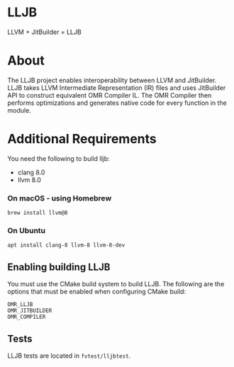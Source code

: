 <!--
Copyright (c) 2020, 2020 IBM Corp. and others

This program and the accompanying materials are made available under
the terms of the Eclipse Public License 2.0 which accompanies this
distribution and is available at https://www.eclipse.org/legal/epl-2.0/
or the Apache License, Version 2.0 which accompanies this distribution and
is available at https://www.apache.org/licenses/LICENSE-2.0.

This Source Code may also be made available under the following
Secondary Licenses when the conditions for such availability set
forth in the Eclipse Public License, v. 2.0 are satisfied: GNU
General Public License, version 2 with the GNU Classpath
Exception [1] and GNU General Public License, version 2 with the
OpenJDK Assembly Exception [2].

[1] https://www.gnu.org/software/classpath/license.html
[2] http://openjdk.java.net/legal/assembly-exception.html

SPDX-License-Identifier: EPL-2.0 OR Apache-2.0 OR GPL-2.0 WITH Classpath-exception-2.0 OR LicenseRef-GPL-2.0 WITH Assembly-exception
-->

# LLJB

LLVM + JitBuilder = LLJB

# About

The LLJB project enables interoperability between LLVM and JitBuilder. LLJB
takes LLVM Intermediate Representation (IR) files and uses JitBuilder API to
construct equivalent OMR Compiler IL. The OMR Compiler then performs
optimizations and generates native code for every function in the module.

# Additional Requirements

You need the following to build lljb:

* clang 8.0
* llvm 8.0

### On macOS - using Homebrew

```
brew install llvm@8
```

### On Ubuntu
```
apt install clang-8 llvm-8 llvm-8-dev
```

## Enabling building LLJB

You must use the CMake build system to build LLJB. The following are
the options that must be enabled when configuring CMake build:

```
OMR_LLJB
OMR_JITBUILDER
OMR_COMPILER
```

## Tests

LLJB tests are located in `fvtest/lljbtest`.
